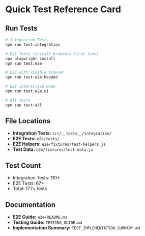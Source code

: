 # Quick Test Reference Card

## Run Tests

```bash
# Integration Tests
npm run test:integration

# E2E Tests (install browsers first time)
npx playwright install
npm run test:e2e

# E2E with visible browser
npm run test:e2e:headed

# E2E interactive mode
npm run test:e2e:ui

# All tests
npm run test:all
```

## File Locations

- **Integration Tests:** `src/__tests__/integration/`
- **E2E Tests:** `e2e/tests/`
- **E2E Helpers:** `e2e/fixtures/test-helpers.js`
- **Test Data:** `e2e/fixtures/test-data.js`

## Test Count

- Integration Tests: 110+
- E2E Tests: 67+
- Total: 177+ tests

## Documentation

- **E2E Guide:** `e2e/README.md`
- **Testing Guide:** `TESTING_GUIDE.md`
- **Implementation Summary:** `TEST_IMPLEMENTATION_SUMMARY.md`
